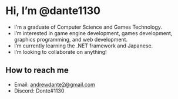 # Hi, I’m @dante1130

- I'm a graduate of Computer Science and Games Technology.
- I’m interested in game engine development, games development, graphics programming, and web development.
- I’m currently learning the .NET framework and Japanese.
- I’m looking to collaborate on anything!

## How to reach me

- Email: andrewdante2@gmail.com
- Discord: Donte#1130

<!---
dante1130/dante1130 is a ✨ special ✨ repository because its `README.md` (this file) appears on your GitHub profile.
You can click the Preview link to take a look at your changes.
--->
